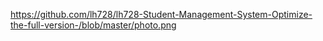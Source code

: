 https://github.com/lh728/lh728-Student-Management-System-Optimize-the-full-version-/blob/master/photo.png
